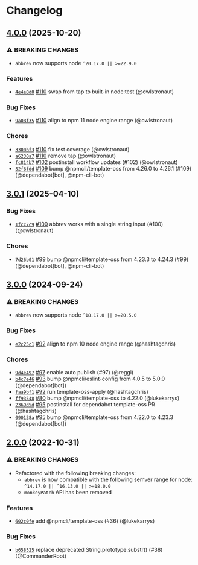 # Changelog

## [4.0.0](https://github.com/npm/abbrev-js/compare/v3.0.1...v4.0.0) (2025-10-20)
### ⚠️ BREAKING CHANGES
* `abbrev` now supports node `^20.17.0 || >=22.9.0`
### Features
* [`4e4e0d0`](https://github.com/npm/abbrev-js/commit/4e4e0d0b4786c573541f77b66ae93a5ce985134d) [#110](https://github.com/npm/abbrev-js/pull/110) swap from tap to built-in node:test (@owlstronaut)
### Bug Fixes
* [`9a08f35`](https://github.com/npm/abbrev-js/commit/9a08f359c1b12d17d4631bda5211e24002a8f5be) [#110](https://github.com/npm/abbrev-js/pull/110) align to npm 11 node engine range (@owlstronaut)
### Chores
* [`3300bf3`](https://github.com/npm/abbrev-js/commit/3300bf31269b69d9e7af266f5f3252635b654446) [#110](https://github.com/npm/abbrev-js/pull/110) fix test coverage (@owlstronaut)
* [`a6230a7`](https://github.com/npm/abbrev-js/commit/a6230a706cbc25abf97b3987b2c7c483da4e3dee) [#110](https://github.com/npm/abbrev-js/pull/110) remove tap (@owlstronaut)
* [`fc814b7`](https://github.com/npm/abbrev-js/commit/fc814b7ba82c3d4e62d500491dd99956d6a759e9) [#102](https://github.com/npm/abbrev-js/pull/102) postinstall workflow updates (#102) (@owlstronaut)
* [`52f6fdd`](https://github.com/npm/abbrev-js/commit/52f6fddd479ffa97ec4b281859e8b7ec35b1fc08) [#109](https://github.com/npm/abbrev-js/pull/109) bump @npmcli/template-oss from 4.26.0 to 4.26.1 (#109) (@dependabot[bot], @npm-cli-bot)

## [3.0.1](https://github.com/npm/abbrev-js/compare/v3.0.0...v3.0.1) (2025-04-10)
### Bug Fixes
* [`1fcc7c9`](https://github.com/npm/abbrev-js/commit/1fcc7c9f31ac37554b162e3d532ecadf1259f35e) [#100](https://github.com/npm/abbrev-js/pull/100) abbrev works with a single string input (#100) (@owlstronaut)
### Chores
* [`7d26b01`](https://github.com/npm/abbrev-js/commit/7d26b01237bea985524e6d46f2d9e21b658788b1) [#99](https://github.com/npm/abbrev-js/pull/99) bump @npmcli/template-oss from 4.23.3 to 4.24.3 (#99) (@dependabot[bot], @npm-cli-bot)

## [3.0.0](https://github.com/npm/abbrev-js/compare/v2.0.0...v3.0.0) (2024-09-24)
### ⚠️ BREAKING CHANGES
* `abbrev` now supports node `^18.17.0 || >=20.5.0`
### Bug Fixes
* [`e2c25c1`](https://github.com/npm/abbrev-js/commit/e2c25c107a176aebb63c6586ef27077cb19bdc46) [#92](https://github.com/npm/abbrev-js/pull/92) align to npm 10 node engine range (@hashtagchris)
### Chores
* [`9d4e497`](https://github.com/npm/abbrev-js/commit/9d4e4979085ac9ba500be5daf4a26c09e063008d) [#97](https://github.com/npm/abbrev-js/pull/97) enable auto publish (#97) (@reggi)
* [`b4c7e46`](https://github.com/npm/abbrev-js/commit/b4c7e46a9a4a415320218b7257c933c50183cb44) [#93](https://github.com/npm/abbrev-js/pull/93) bump @npmcli/eslint-config from 4.0.5 to 5.0.0 (@dependabot[bot])
* [`faa9bf1`](https://github.com/npm/abbrev-js/commit/faa9bf1a17cd867a9a70b935aab578b17d2d09c7) [#92](https://github.com/npm/abbrev-js/pull/92) run template-oss-apply (@hashtagchris)
* [`ff93548`](https://github.com/npm/abbrev-js/commit/ff935484714f82c879ee6e2c50bc34fc2a8be922) [#80](https://github.com/npm/abbrev-js/pull/80) bump @npmcli/template-oss to 4.22.0 (@lukekarrys)
* [`2369d5d`](https://github.com/npm/abbrev-js/commit/2369d5dcbd053c57b4ac37173f62cc70ad327fe8) [#95](https://github.com/npm/abbrev-js/pull/95) postinstall for dependabot template-oss PR (@hashtagchris)
* [`090138a`](https://github.com/npm/abbrev-js/commit/090138aa088aa659e60f45f6c45edc96a0c1f122) [#95](https://github.com/npm/abbrev-js/pull/95) bump @npmcli/template-oss from 4.22.0 to 4.23.3 (@dependabot[bot])

## [2.0.0](https://github.com/npm/abbrev-js/compare/v1.1.1...v2.0.0) (2022-10-31)

### ⚠️ BREAKING CHANGES

* Refactored with the following breaking changes:
    - `abbrev` is now compatible with the following semver range for node:
    `^14.17.0 || ^16.13.0 || >=18.0.0`
    - `monkeyPatch` API has been removed

### Features

* [`602c0fe`](https://github.com/npm/abbrev-js/commit/602c0feb27f370588b3659781f8f1d52b80df3a7) add @npmcli/template-oss (#36) (@lukekarrys)

### Bug Fixes

* [`b658525`](https://github.com/npm/abbrev-js/commit/b658525ebcddbe4dc8c672a48ec6012299e5791d) replace deprecated String.prototype.substr() (#38) (@CommanderRoot)
